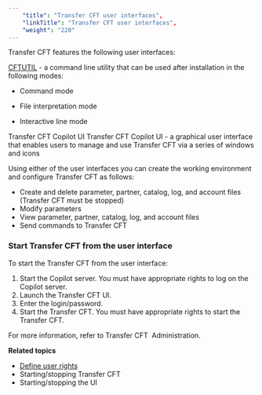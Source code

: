 ```yaml
---
    "title": "Transfer CFT user interfaces",
    "linkTitle": "Transfer CFT user interfaces",
    "weight": "220"
---
```

Transfer CFT features the following user interfaces:

[CFTUTIL](../../../../../c_intro_userinterfaces/about_cftutil) - a command
line utility that can be used after installation in the following modes:

- Command mode

<!-- -->

- File interpretation
    mode

<!-- -->

- Interactive
    line mode

Transfer CFT Copilot UI
Transfer CFT Copilot UI - a graphical user interface that enables users to manage
and use Transfer CFT via a series of windows and
icons

<span id="CFTUTIL_presentation"></span>Using either of the user interfaces you can
create the working environment and configure Transfer CFT as follows:

- Create and delete
    parameter, partner, catalog, log, and account files (Transfer CFT must be stopped)
- Modify parameters
- View parameter,
    partner, catalog, log, and account files
- Send commands to Transfer CFT

### Start Transfer CFT from the user interface

To start the Transfer CFT from the user interface:

1. Start the Copilot server. You must have appropriate rights to log on the Copilot server.
1. Launch the Transfer CFT UI.
1. Enter the login/password.
1. Start the Transfer CFT. You must have appropriate rights to start the Transfer CFT.  

For more information, refer to Transfer CFT  Administration.

****Related topics****

- [Define user rights](../user_rights_and_interface_win)
- Starting/stopping
    Transfer CFT
- Starting/stopping the UI
